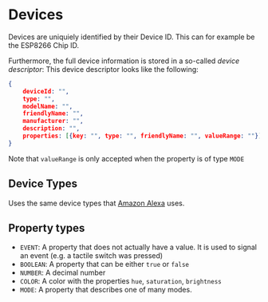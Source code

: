 # Devices

Devices are uniquiely identified by their Device ID. This can for example be the ESP8266 Chip ID.

Furthermore, the full device information is stored in a so-called _device descriptor_: This device descriptor looks like the following:

```json
{
    deviceId: "",
    type: "",
    modelName: "",
    friendlyName: "",
    manufacturer: "",
    description: "",
    properties: [{key: "", type: "", friendlyName: "", valueRange: ""}]
}
```

Note that `valueRange` is only accepted when the property is of type `MODE`

## Device Types

Uses the same device types that [Amazon Alexa](https://developer.amazon.com/en-US/docs/alexa/device-apis/alexa-discovery.html#display-categories) uses.

## Property types

- `EVENT`: A property that does not actually have a value. It is used to signal an event (e.g. a tactile switch was pressed)
- `BOOLEAN`: A property that can be either `true` or `false`
- `NUMBER`: A decimal number
- `COLOR`: A color with the properties `hue`, `saturation`, `brightness`
- `MODE`: A property that describes one of many modes.